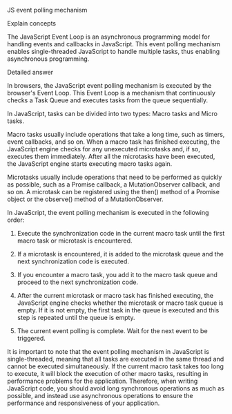 JS event polling mechanism

Explain concepts

The JavaScript Event Loop is an asynchronous programming model for handling events and callbacks in JavaScript.
This event polling mechanism enables single-threaded JavaScript to handle multiple tasks, thus enabling asynchronous programming.

Detailed answer


In browsers, the JavaScript event polling mechanism is executed by the browser's Event Loop.
This Event Loop is a mechanism that continuously checks a Task Queue and executes tasks from the queue sequentially.

In JavaScript, tasks can be divided into two types: Macro tasks and Micro tasks.


Macro tasks usually include operations that take a long time, such as timers, event callbacks, and so on.
When a macro task has finished executing, the JavaScript engine checks for any unexecuted microtasks and, 
if so, executes them immediately. After all the microtasks have been executed, the JavaScript engine starts executing macro tasks again.


Microtasks usually include operations that need to be performed as quickly as possible, 
such as a Promise callback, a MutationObserver callback, and so on. 
A microtask can be registered using the then() method of a Promise object or the observe() method of a MutationObserver.

In JavaScript, the event polling mechanism is executed in the following order:

1. Execute the synchronization code in the current macro task until the first macro task or microtask is encountered.

2. If a microtask is encountered, it is added to the microtask queue and the next synchronization code is executed.

3. If you encounter a macro task, you add it to the macro task queue and proceed to the next synchronization code.

4. After the current microtask or macro task has finished executing, the JavaScript engine checks whether the microtask or macro task queue is empty.
   If it is not empty, the first task in the queue is executed and this step is repeated until the queue is empty.

5. The current event polling is complete. Wait for the next event to be triggered.

It is important to note that the event polling mechanism in JavaScript is single-threaded,
meaning that all tasks are executed in the same thread and cannot be executed simultaneously. 
If the current macro task takes too long to execute, it will block the execution of other macro tasks, 
resulting in performance problems for the application. Therefore, when writing JavaScript code, 
you should avoid long synchronous operations as much as possible, 
and instead use asynchronous operations to ensure the performance and responsiveness of your application.

